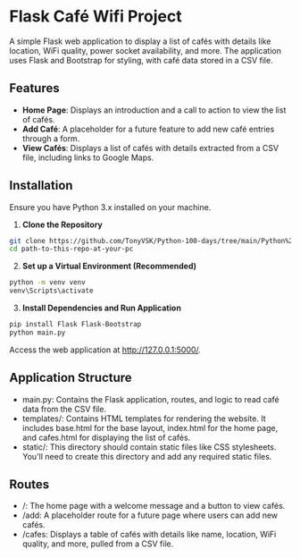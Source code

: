 # Flask Café Wifi Project

A simple Flask web application to display a list of cafés with details like location, WiFi quality, power socket availability, and more. The application uses Flask and Bootstrap for styling, with café data stored in a CSV file.

## Features

- **Home Page**: Displays an introduction and a call to action to view the list of cafés.
- **Add Café**: A placeholder for a future feature to add new café entries through a form.
- **View Cafés**: Displays a list of cafés with details extracted from a CSV file, including links to Google Maps.

## Installation

Ensure you have Python 3.x installed on your machine.

1. **Clone the Repository**

```bash
git clone https://github.com/TonyVSK/Python-100-days/tree/main/Python%20100%20days%20projects/062%20Coffee%20%26%20Wifi%20project
cd path-to-this-repo-at-your-pc
```
2. **Set up a Virtual Environment (Recommended)**

```bash
python -m venv venv
venv\Scripts\activate
```

3. **Install Dependencies and Run Application**
```bash
pip install Flask Flask-Bootstrap
python main.py
```

Access the web application at http://127.0.0.1:5000/.

## Application Structure
* main.py: Contains the Flask application, routes, and logic to read café data from the CSV file.
* templates/: Contains HTML templates for rendering the website. It includes base.html for the base layout, index.html for the home page, and cafes.html for displaying the list of cafés.
* static/: This directory should contain static files like CSS stylesheets. You'll need to create this directory and add any required static files.

## Routes
* /: The home page with a welcome message and a button to view cafés.
* /add: A placeholder route for a future page where users can add new cafés.
* /cafes: Displays a table of cafés with details like name, location, WiFi quality, and more, pulled from a CSV file.